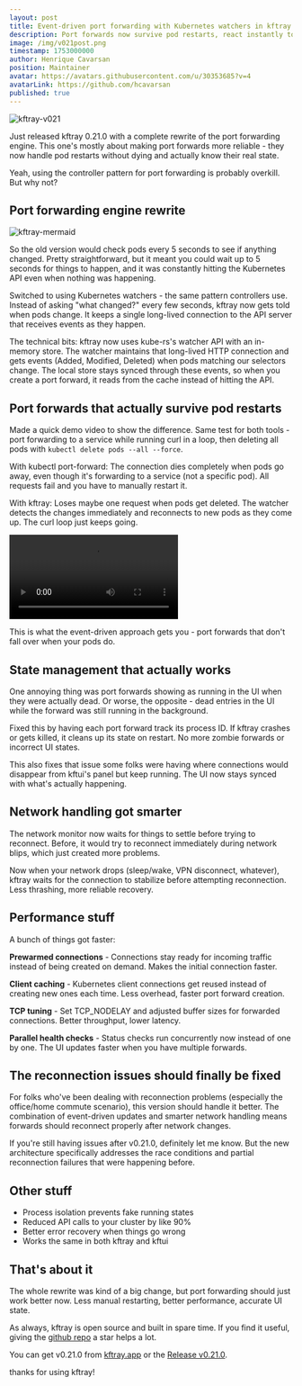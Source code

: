 ```yaml
---
layout: post
title: Event-driven port forwarding with Kubernetes watchers in kftray v0.21.0
description: Port forwards now survive pod restarts, react instantly to changes, and actually know when they're dead
image: /img/v021post.png
timestamp: 1753000000
author: Henrique Cavarsan
position: Maintainer
avatar: https://avatars.githubusercontent.com/u/30353685?v=4
avatarLink: https://github.com/hcavarsan
published: true
---
```


![kftray-v021](/img/v021post.png)



Just released kftray 0.21.0 with a complete rewrite of the port forwarding engine. This one's mostly about making port forwards more reliable - they now handle pod restarts without dying and actually know their real state.

Yeah, using the controller pattern for port forwarding is probably overkill. But why not?


## Port forwarding engine rewrite

![kftray-mermaid](/img/mermaid.svg)

So the old version would check pods every 5 seconds to see if anything changed. Pretty straightforward, but it meant you could wait up to 5 seconds for things to happen, and it was constantly hitting the Kubernetes API even when nothing was happening.

Switched to using Kubernetes watchers - the same pattern controllers use. Instead of asking "what changed?" every few seconds, kftray now gets told when pods change. It keeps a single long-lived connection to the API server that receives events as they happen.

The technical bits: kftray now uses kube-rs's watcher API with an in-memory store. The watcher maintains that long-lived HTTP connection and gets events (Added, Modified, Deleted) when pods matching our selectors change. The local store stays synced through these events, so when you create a port forward, it reads from the cache instead of hitting the API.

## Port forwards that actually survive pod restarts

Made a quick demo video to show the difference. Same test for both tools - port forwarding to a service while running curl in a loop, then deleting all pods with `kubectl delete pods --all --force`.

With kubectl port-forward: The connection dies completely when pods go away, even though it's forwarding to a service (not a specific pod). All requests fail and you have to manually restart it.

With kftray: Loses maybe one request when pods get deleted. The watcher detects the changes immediately and reconnects to new pods as they come up. The curl loop just keeps going.

<video controls>
  <source src="/img/v021demo.mp4" type="video/mp4">
</video>

This is what the event-driven approach gets you - port forwards that don't fall over when your pods do.

## State management that actually works

One annoying thing was port forwards showing as running in the UI when they were actually dead. Or worse, the opposite - dead entries in the UI while the forward was still running in the background.

Fixed this by having each port forward track its process ID. If kftray crashes or gets killed, it cleans up its state on restart. No more zombie forwards or incorrect UI states.

This also fixes that issue some folks were having where connections would disappear from kftui's panel but keep running. The UI now stays synced with what's actually happening.

## Network handling got smarter

The network monitor now waits for things to settle before trying to reconnect. Before, it would try to reconnect immediately during network blips, which just created more problems.

Now when your network drops (sleep/wake, VPN disconnect, whatever), kftray waits for the connection to stabilize before attempting reconnection. Less thrashing, more reliable recovery.

## Performance stuff

A bunch of things got faster:

**Prewarmed connections** - Connections stay ready for incoming traffic instead of being created on demand. Makes the initial connection faster.

**Client caching** - Kubernetes client connections get reused instead of creating new ones each time. Less overhead, faster port forward creation.

**TCP tuning** - Set TCP_NODELAY and adjusted buffer sizes for forwarded connections. Better throughput, lower latency.

**Parallel health checks** - Status checks run concurrently now instead of one by one. The UI updates faster when you have multiple forwards.

## The reconnection issues should finally be fixed

For folks who've been dealing with reconnection problems (especially the office/home commute scenario), this version should handle it better. The combination of event-driven updates and smarter network handling means forwards should reconnect properly after network changes.

If you're still having issues after v0.21.0, definitely let me know. But the new architecture specifically addresses the race conditions and partial reconnection failures that were happening before.

## Other stuff

- Process isolation prevents fake running states
- Reduced API calls to your cluster by like 90%
- Better error recovery when things go wrong
- Works the same in both kftray and kftui

## That's about it

The whole rewrite was kind of a big change, but port forwarding should just work better now. Less manual restarting, better performance, accurate UI state.

As always, kftray is open source and built in spare time. If you find it useful, giving the [github repo](https://github.com/hcavarsan/kftray) a star helps a lot.

You can get v0.21.0 from [kftray.app](https://kftray.app) or the [Release v0.21.0](https://github.com/hcavarsan/kftray/releases/tag/v0.21.0).

thanks for using kftray!
